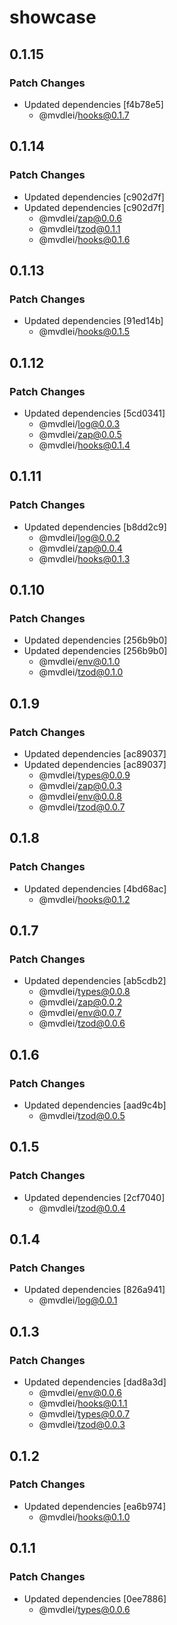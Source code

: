 # showcase

## 0.1.15

### Patch Changes

- Updated dependencies [f4b78e5]
  - @mvdlei/hooks@0.1.7

## 0.1.14

### Patch Changes

- Updated dependencies [c902d7f]
- Updated dependencies [c902d7f]
  - @mvdlei/zap@0.0.6
  - @mvdlei/tzod@0.1.1
  - @mvdlei/hooks@0.1.6

## 0.1.13

### Patch Changes

- Updated dependencies [91ed14b]
  - @mvdlei/hooks@0.1.5

## 0.1.12

### Patch Changes

- Updated dependencies [5cd0341]
  - @mvdlei/log@0.0.3
  - @mvdlei/zap@0.0.5
  - @mvdlei/hooks@0.1.4

## 0.1.11

### Patch Changes

- Updated dependencies [b8dd2c9]
  - @mvdlei/log@0.0.2
  - @mvdlei/zap@0.0.4
  - @mvdlei/hooks@0.1.3

## 0.1.10

### Patch Changes

- Updated dependencies [256b9b0]
- Updated dependencies [256b9b0]
  - @mvdlei/env@0.1.0
  - @mvdlei/tzod@0.1.0

## 0.1.9

### Patch Changes

- Updated dependencies [ac89037]
- Updated dependencies [ac89037]
  - @mvdlei/types@0.0.9
  - @mvdlei/zap@0.0.3
  - @mvdlei/env@0.0.8
  - @mvdlei/tzod@0.0.7

## 0.1.8

### Patch Changes

- Updated dependencies [4bd68ac]
  - @mvdlei/hooks@0.1.2

## 0.1.7

### Patch Changes

- Updated dependencies [ab5cdb2]
  - @mvdlei/types@0.0.8
  - @mvdlei/zap@0.0.2
  - @mvdlei/env@0.0.7
  - @mvdlei/tzod@0.0.6

## 0.1.6

### Patch Changes

- Updated dependencies [aad9c4b]
  - @mvdlei/tzod@0.0.5

## 0.1.5

### Patch Changes

- Updated dependencies [2cf7040]
  - @mvdlei/tzod@0.0.4

## 0.1.4

### Patch Changes

- Updated dependencies [826a941]
  - @mvdlei/log@0.0.1

## 0.1.3

### Patch Changes

- Updated dependencies [dad8a3d]
  - @mvdlei/env@0.0.6
  - @mvdlei/hooks@0.1.1
  - @mvdlei/types@0.0.7
  - @mvdlei/tzod@0.0.3

## 0.1.2

### Patch Changes

- Updated dependencies [ea6b974]
  - @mvdlei/hooks@0.1.0

## 0.1.1

### Patch Changes

- Updated dependencies [0ee7886]
  - @mvdlei/types@0.0.6

